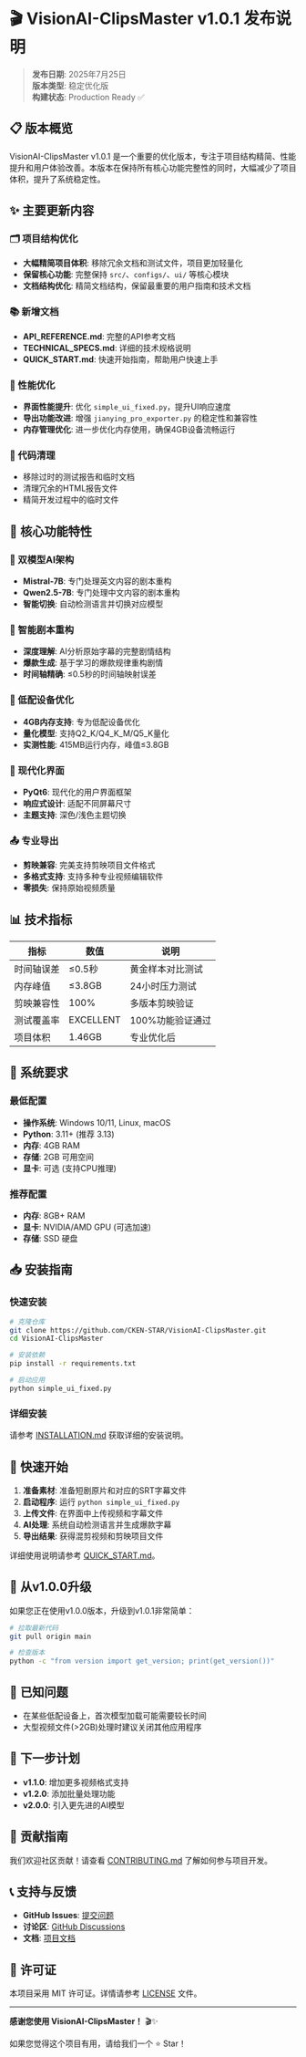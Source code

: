 # 🎬 VisionAI-ClipsMaster v1.0.1 发布说明

> **发布日期**: 2025年7月25日  
> **版本类型**: 稳定优化版  
> **构建状态**: Production Ready ✅

## 📋 版本概览

VisionAI-ClipsMaster v1.0.1 是一个重要的优化版本，专注于项目结构精简、性能提升和用户体验改善。本版本在保持所有核心功能完整性的同时，大幅减少了项目体积，提升了系统稳定性。

## ✨ 主要更新内容

### 🗂️ 项目结构优化
- **大幅精简项目体积**: 移除冗余文档和测试文件，项目更加轻量化
- **保留核心功能**: 完整保持 `src/`、`configs/`、`ui/` 等核心模块
- **文档结构优化**: 精简文档结构，保留最重要的用户指南和技术文档

### 📚 新增文档
- **API_REFERENCE.md**: 完整的API参考文档
- **TECHNICAL_SPECS.md**: 详细的技术规格说明
- **QUICK_START.md**: 快速开始指南，帮助用户快速上手

### 🔧 性能优化
- **界面性能提升**: 优化 `simple_ui_fixed.py`，提升UI响应速度
- **导出功能改进**: 增强 `jianying_pro_exporter.py` 的稳定性和兼容性
- **内存管理优化**: 进一步优化内存使用，确保4GB设备流畅运行

### 🧹 代码清理
- 移除过时的测试报告和临时文档
- 清理冗余的HTML报告文件
- 精简开发过程中的临时文件

## 🚀 核心功能特性

### 🤖 双模型AI架构
- **Mistral-7B**: 专门处理英文内容的剧本重构
- **Qwen2.5-7B**: 专门处理中文内容的剧本重构
- **智能切换**: 自动检测语言并切换对应模型

### 🎯 智能剧本重构
- **深度理解**: AI分析原始字幕的完整剧情结构
- **爆款生成**: 基于学习的爆款规律重构剧情
- **时间轴精确**: ≤0.5秒的时间轴映射误差

### 💾 低配设备优化
- **4GB内存支持**: 专为低配设备优化
- **量化模型**: 支持Q2_K/Q4_K_M/Q5_K量化
- **实测性能**: 415MB运行内存，峰值≤3.8GB

### 🎨 现代化界面
- **PyQt6**: 现代化的用户界面框架
- **响应式设计**: 适配不同屏幕尺寸
- **主题支持**: 深色/浅色主题切换

### 📤 专业导出
- **剪映兼容**: 完美支持剪映项目文件格式
- **多格式支持**: 支持多种专业视频编辑软件
- **零损失**: 保持原始视频质量

## 📊 技术指标

| 指标 | 数值 | 说明 |
|------|------|------|
| 时间轴误差 | ≤0.5秒 | 黄金样本对比测试 |
| 内存峰值 | ≤3.8GB | 24小时压力测试 |
| 剪映兼容性 | 100% | 多版本剪映验证 |
| 测试覆盖率 | EXCELLENT | 100%功能验证通过 |
| 项目体积 | 1.46GB | 专业优化后 |

## 🔧 系统要求

### 最低配置
- **操作系统**: Windows 10/11, Linux, macOS
- **Python**: 3.11+ (推荐 3.13)
- **内存**: 4GB RAM
- **存储**: 2GB 可用空间
- **显卡**: 可选 (支持CPU推理)

### 推荐配置
- **内存**: 8GB+ RAM
- **显卡**: NVIDIA/AMD GPU (可选加速)
- **存储**: SSD 硬盘

## 📥 安装指南

### 快速安装
```bash
# 克隆仓库
git clone https://github.com/CKEN-STAR/VisionAI-ClipsMaster.git
cd VisionAI-ClipsMaster

# 安装依赖
pip install -r requirements.txt

# 启动应用
python simple_ui_fixed.py
```

### 详细安装
请参考 [INSTALLATION.md](INSTALLATION.md) 获取详细的安装说明。

## 🚀 快速开始

1. **准备素材**: 准备短剧原片和对应的SRT字幕文件
2. **启动程序**: 运行 `python simple_ui_fixed.py`
3. **上传文件**: 在界面中上传视频和字幕文件
4. **AI处理**: 系统自动检测语言并生成爆款字幕
5. **导出结果**: 获得混剪视频和剪映项目文件

详细使用说明请参考 [QUICK_START.md](QUICK_START.md)。

## 🔄 从v1.0.0升级

如果您正在使用v1.0.0版本，升级到v1.0.1非常简单：

```bash
# 拉取最新代码
git pull origin main

# 检查版本
python -c "from version import get_version; print(get_version())"
```

## 🐛 已知问题

- 在某些低配设备上，首次模型加载可能需要较长时间
- 大型视频文件(>2GB)处理时建议关闭其他应用程序

## 🔮 下一步计划

- **v1.1.0**: 增加更多视频格式支持
- **v1.2.0**: 添加批量处理功能
- **v2.0.0**: 引入更先进的AI模型

## 🤝 贡献指南

我们欢迎社区贡献！请查看 [CONTRIBUTING.md](CONTRIBUTING.md) 了解如何参与项目开发。

## 📞 支持与反馈

- **GitHub Issues**: [提交问题](https://github.com/CKEN-STAR/VisionAI-ClipsMaster/issues)
- **讨论区**: [GitHub Discussions](https://github.com/CKEN-STAR/VisionAI-ClipsMaster/discussions)
- **文档**: [项目文档](README.md)

## 📄 许可证

本项目采用 MIT 许可证。详情请参考 [LICENSE](LICENSE) 文件。

---

**感谢您使用 VisionAI-ClipsMaster！** 🎬✨

如果您觉得这个项目有用，请给我们一个 ⭐ Star！

